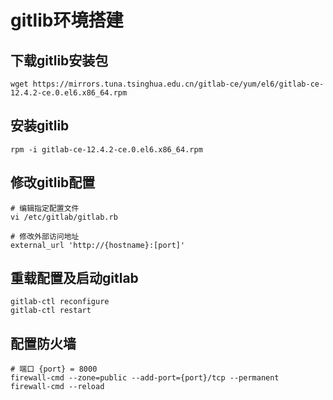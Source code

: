 # gitlib环境搭建

## 下载gitlib安装包

```
wget https://mirrors.tuna.tsinghua.edu.cn/gitlab-ce/yum/el6/gitlab-ce-12.4.2-ce.0.el6.x86_64.rpm
```

## 安装gitlib

```
rpm -i gitlab-ce-12.4.2-ce.0.el6.x86_64.rpm
```

## 修改gitlib配置

```
# 编辑指定配置文件
vi /etc/gitlab/gitlab.rb

# 修改外部访问地址
external_url 'http://{hostname}:[port]'
```

## 重载配置及启动gitlab
```
gitlab-ctl reconfigure
gitlab-ctl restart
```

## 配置防火墙

```
# 端口 {port} = 8000
firewall-cmd --zone=public --add-port={port}/tcp --permanent
firewall-cmd --reload
```

